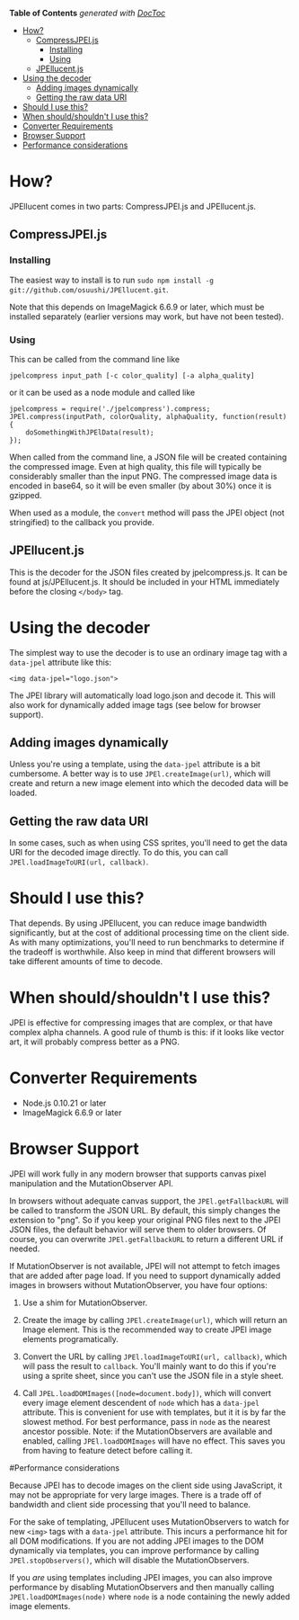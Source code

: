 **Table of Contents**  *generated with [DocToc](http://doctoc.herokuapp.com/)*

- [How?](#how)
	- [CompressJPEl.js](#compressjpeljs)
		- [Installing](#installing)
		- [Using](#using)
	- [JPEllucent.js](#jpellucentjs)
- [Using the decoder](#using-the-decoder)
	- [Adding images dynamically](#adding-images-dynamically)
	- [Getting the raw data URI](#getting-the-raw-data-uri)
- [Should I use this?](#should-i-use-this)
- [When should/shouldn't I use this?](#when-shouldshouldn't-i-use-this)
- [Converter Requirements](#converter-requirements)
- [Browser Support](#browser-support)
- [Performance considerations](#performance-considerations)

# How?

JPEllucent comes in two parts: CompressJPEl.js and JPEllucent.js.

## CompressJPEl.js

### Installing

The easiest way to install is to run `sudo npm install -g git://github.com/osuushi/JPEllucent.git`.

Note that this depends on ImageMagick 6.6.9 or later, which must be installed separately (earlier 
versions may work, but have not been tested).
 
### Using 
This can be called from the command line like

    jpelcompress input_path [-c color_quality] [-a alpha_quality]

or it can be used as a node module and called like

    jpelcompress = require('./jpelcompress').compress;
    JPEl.compress(inputPath, colorQuality, alphaQuality, function(result) {
        doSomethingWithJPElData(result);
    });

When called from the command line, a JSON file will be created containing the compressed image. Even
at high quality, this file will typically be considerably smaller than the input PNG. The compressed
image data is encoded in base64, so it will be even smaller (by about 30%) once it is gzipped.

When used as a module, the `convert` method will pass the JPEl object (not stringified) to the
callback you provide.

## JPEllucent.js

This is the decoder for the JSON files created by jpelcompress.js. It can be found at
js/JPEllucent.js. It should be included in your HTML immediately before the closing `</body>` tag.

# Using the decoder

The simplest way to use the decoder is to use an ordinary image tag with a `data-jpel` attribute
like this:

    <img data-jpel="logo.json">

The JPEl library will automatically load logo.json and decode it. This will also work for
dynamically added image tags (see below for browser support).

## Adding images dynamically

Unless you're using a template, using the `data-jpel` attribute is a bit cumbersome. A better way is
to use `JPEl.createImage(url)`, which will create and return a new image element into which the
decoded data will be loaded.

## Getting the raw data URI

In some cases, such as when using CSS sprites, you'll need to get the data URI for the decoded image
directly. To do this, you can call `JPEl.loadImageToURI(url, callback)`. 

# Should I use this?

That depends. By using JPEllucent, you can reduce image bandwidth significantly, but at the cost of
additional processing time on the client side. As with many optimizations, you'll need to run
benchmarks to determine if the tradeoff is worthwhile. Also keep in mind that different browsers
will take different amounts of time to decode.

# When should/shouldn't I use this?

JPEl is effective for compressing images that are complex, or that have complex alpha channels. A
good rule of thumb is this: if it looks like vector art, it will probably compress better as a PNG.

# Converter Requirements

* Node.js 0.10.21 or later
* ImageMagick 6.6.9 or later

# Browser Support

JPEl will work fully in any modern browser that supports canvas pixel manipulation and the
MutationObserver API.

In browsers without adequate canvas support, the `JPEl.getFallbackURL` will be called to transform
the JSON URL. By default, this simply changes the extension to "png". So if you keep your original
PNG files next to the JPEl JSON files, the default behavior will serve them to older browsers. Of
course, you can overwrite `JPEl.getFallbackURL` to return a different URL if needed.

If MutationObserver is not available, JPEl will not attempt to fetch images that are added after
page load. If you need to support dynamically added images in browsers without MutationObserver,
you have four options:

1. Use a shim for MutationObserver.

2. Create the image by calling `JPEl.createImage(url)`, which will return an Image
element. This is the recommended way to create JPEl image elements programatically.

3. Convert the URL by calling `JPEl.loadImageToURI(url, callback)`, which will pass
the result to `callback`. You'll mainly want to do this if you're using a sprite sheet, since you
can't use the JSON file in a style sheet.

4. Call `JPEL.loadDOMImages([node=document.body])`, which will convert every image element
descendent of `node` which has a `data-jpel` attribute. This is convenient for use with templates,
but it it is by far the slowest method. For best performance, pass in `node` as the nearest ancestor
possible. Note: if the MutationObservers are available and enabled, calling `JPEl.loadDOMImages`
will have no effect. This saves you from having to feature detect before calling it.

#Performance considerations

Because JPEl has to decode images on the client side using JavaScript, it may not be appropriate
for very large images. There is a trade off of bandwidth and client side processing that you'll
need to balance.

For the sake of templating, JPEllucent uses MutationObservers to watch for new `<img>` tags with a
`data-jpel` attribute. This incurs a performance hit for all DOM modifications. If you are not
adding JPEl images to the DOM dynamically via templates, you can improve performance by calling
`JPEl.stopObservers()`, which will disable the MutationObservers.

If you *are* using templates including JPEl images, you can also improve performance by disabling
MutationObservers and then manually calling `JPEl.loadDOMImages(node)` where `node` is a node
containing the newly added image elements. 
